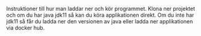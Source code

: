 Instruktioner till hur man laddar ner och kör programmet. Klona ner projektet och om du har java jdk11 så  kan du köra applikationen direkt.
Om du inte har jdk11 så får du ladda ner den versionen av java eller ladda ner applikationen via docker hub. 
